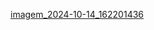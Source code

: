 [imagem_2024-10-14_162201436](https://github.com/user-attachments/assets/d786af69-57e3-4ef9-a851-edf9518993e4)


 
 
